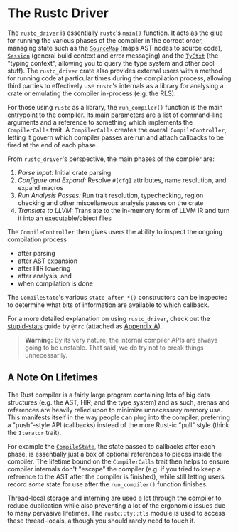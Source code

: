 # The Rustc Driver

The [`rustc_driver`] is essentially `rustc`'s `main()` function. It acts as
the glue for running the various phases of the compiler in the correct order,
managing state such as the [`SourceMap`] \(maps AST nodes to source code),
[`Session`] \(general build context and error messaging) and the [`TyCtxt`]
\(the "typing context", allowing you to query the type system and other cool
stuff). The `rustc_driver` crate also provides external users with a method
for running code at particular times during the compilation process, allowing
third parties to effectively use `rustc`'s internals as a library for
analysing a crate or emulating the compiler in-process (e.g. the RLS).

For those using `rustc` as a library, the `run_compiler()` function is the main
entrypoint to the compiler. Its main parameters are a list of command-line
arguments and a reference to something which implements the `CompilerCalls`
trait. A `CompilerCalls` creates the overall `CompileController`, letting it
govern which compiler passes are run and attach callbacks to be fired at the end
of each phase.

From `rustc_driver`'s perspective, the main phases of the compiler are:

1. *Parse Input:* Initial crate parsing
2. *Configure and Expand:* Resolve `#[cfg]` attributes, name resolution, and
   expand macros
3. *Run Analysis Passes:* Run trait resolution, typechecking, region checking
   and other miscellaneous analysis passes on the crate
4. *Translate to LLVM:* Translate to the in-memory form of LLVM IR and turn it
   into an executable/object files

The `CompileController` then gives users the ability to inspect the ongoing
compilation process

- after parsing
- after AST expansion
- after HIR lowering
- after analysis, and
- when compilation is done

The `CompileState`'s various `state_after_*()` constructors can be inspected to
determine what bits of information are available to which callback.

For a more detailed explanation on using `rustc_driver`, check out the
[stupid-stats] guide by `@nrc` (attached as [Appendix A]).

> **Warning:** By its very nature, the internal compiler APIs are always going
> to be unstable. That said, we do try not to break things unnecessarily.

## A Note On Lifetimes

The Rust compiler is a fairly large program containing lots of big data
structures (e.g. the AST, HIR, and the type system) and as such, arenas and
references are heavily relied upon to minimize unnecessary memory use. This
manifests itself in the way people can plug into the compiler, preferring a
"push"-style API (callbacks) instead of the more Rust-ic "pull" style (think
the `Iterator` trait).

For example the [`CompileState`], the state passed to callbacks after each
phase, is essentially just a box of optional references to pieces inside the
compiler. The lifetime bound on the `CompilerCalls` trait then helps to ensure
compiler internals don't "escape" the compiler (e.g. if you tried to keep a
reference to the AST after the compiler is finished), while still letting users
record *some* state for use after the `run_compiler()` function finishes.

Thread-local storage and interning are used a lot through the compiler to reduce
duplication while also preventing a lot of the ergonomic issues due to many
pervasive lifetimes. The `rustc::ty::tls` module is used to access these
thread-locals, although you should rarely need to touch it.


[`rustc_driver`]: https://doc.rust-lang.org/nightly/nightly-rustc/rustc_driver/
[`CompileState`]: https://doc.rust-lang.org/nightly/nightly-rustc/rustc_driver/driver/struct.CompileState.html
[`Session`]: https://doc.rust-lang.org/nightly/nightly-rustc/rustc/session/struct.Session.html
[`TyCtxt`]: https://doc.rust-lang.org/nightly/nightly-rustc/rustc/ty/struct.TyCtxt.html
[`SourceMap`]: https://doc.rust-lang.org/nightly/nightly-rustc/syntax/source_map/struct.SourceMap.html
[stupid-stats]: https://github.com/nrc/stupid-stats
[Appendix A]: appendix/stupid-stats.html
